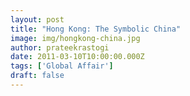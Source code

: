 ```yaml
---
layout: post
title: "Hong Kong: The Symbolic China"
image: img/hongkong-china.jpg
author: prateekrastogi
date: 2011-03-10T10:00:00.000Z
tags: ['Global Affair']
draft: false
---
```

